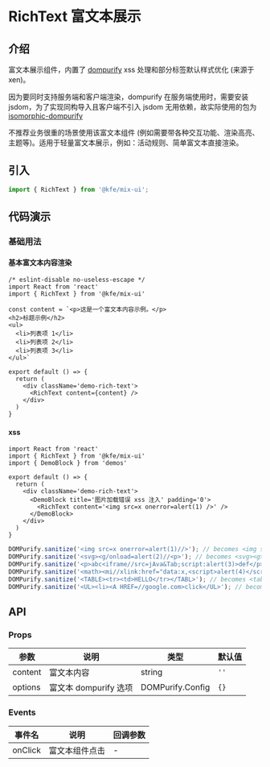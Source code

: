 # RichText 富文本展示

## 介绍

富文本展示组件，内置了 [dompurify](https://www.npmjs.com/package/dompurify) xss 处理和部分标签默认样式优化 (来源于 xen)。

因为要同时支持服务端和客户端渲染，dompurify 在服务端使用时，需要安装 jsdom，为了实现同构导入且客户端不引入 jsdom 无用依赖，故实际使用的包为 [isomorphic-dompurify](https://www.npmjs.com/package/isomorphic-dompurify)

不推荐业务很重的场景使用该富文本组件 (例如需要带各种交互功能、渲染高亮、主题等)。适用于轻量富文本展示，例如：活动规则、简单富文本直接渲染。

## 引入

```js
import { RichText } from '@kfe/mix-ui';
```

## 代码演示

### 基础用法

#### 基本富文本内容渲染

```tsx
/* eslint-disable no-useless-escape */
import React from 'react'
import { RichText } from '@kfe/mix-ui'

const content = `<p>这是一个富文本内容示例。</p>
<h2>标题示例</h2>
<ul>
  <li>列表项 1</li>
  <li>列表项 2</li>
  <li>列表项 3</li>
</ul>`

export default () => {
  return (
    <div className='demo-rich-text'>
      <RichText content={content} />
    </div>
  )
}
```

#### xss

```tsx
import React from 'react'
import { RichText } from '@kfe/mix-ui'
import { DemoBlock } from 'demos'

export default () => {
  return (
    <div className='demo-rich-text'>
      <DemoBlock title='图片加载错误 xss 注入' padding='0'>
        <RichText content='<img src=x onerror=alert(1) />' />
      </DemoBlock>
    </div>
  )
}
```

```js | pure
DOMPurify.sanitize('<img src=x onerror=alert(1)//>'); // becomes <img src="x">
DOMPurify.sanitize('<svg><g/onload=alert(2)//<p>'); // becomes <svg><g></g></svg>
DOMPurify.sanitize('<p>abc<iframe//src=jAva&Tab;script:alert(3)>def</p>'); // becomes <p>abc</p>
DOMPurify.sanitize('<math><mi//xlink:href="data:x,<script>alert(4)</script>">'); // becomes <math><mi></mi></math>
DOMPurify.sanitize('<TABLE><tr><td>HELLO</tr></TABL>'); // becomes <table><tbody><tr><td>HELLO</td></tr></tbody></table>
DOMPurify.sanitize('<UL><li><A HREF=//google.com>click</UL>'); // becomes <ul><li><a href="//google.com">click</a></li></ul>
```

## API

### Props

| 参数 | 说明 | 类型 | 默认值 |
| --- | --- | --- | --- |
| content | 富文本内容 | string | `''` |
| options | 富文本 dompurify 选项 | DOMPurify.Config | `{}` |

### Events

| 事件名       | 说明               | 回调参数 |
| ------------ | ------------------ | -------- |
| onClick      | 富文本组件点击 | -        |